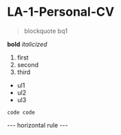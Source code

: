 # LA-1-Personal-CV

> blockquote
> bq1

**bold**
*italicized*

1. first
2. second
3. third

- ul1
- ul2
- ul3

`code
code `

--- horizontal rule ---
